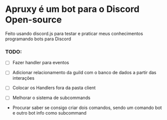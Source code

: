 # Apruxy é um bot para o Discord Open-source

Feito usando discord.js para testar e praticar meus conhecimentos programando bots para Discord

### TODO:

- [ ] Fazer handler para eventos

- [ ] Adicionar relacionamento da guild com o banco de dados a partir das interações

- [ ] Colocar os Handlers fora da pasta client
    
- [ ] Melhorar o sistema de subcommands

- Procurar saber se consigo criar dois comandos, sendo um comando bot e outro bot info como subcommand